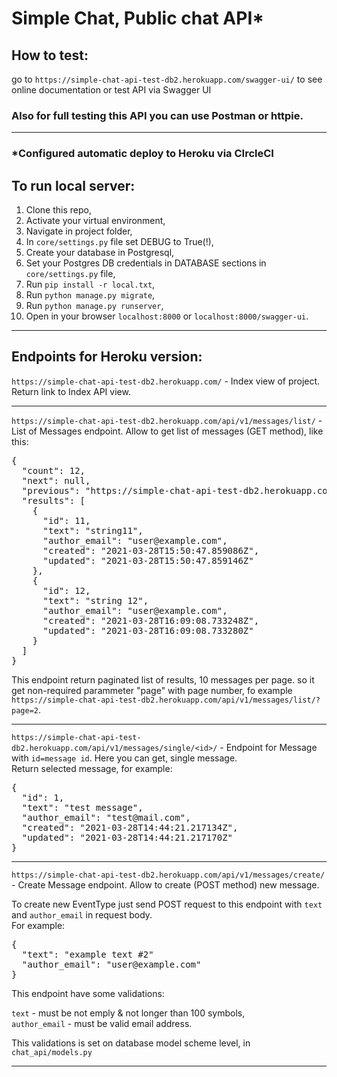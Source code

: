 # Simple Chat, Public chat API*


## How to test:  
go to `https://simple-chat-api-test-db2.herokuapp.com/swagger-ui/` to see online documentation or test API via Swagger UI

### Also for full testing this API you can use Postman or httpie.
<hr>

### *Configured automatic deploy to Heroku via CIrcleCI

## To run local server:
1. Clone this repo,  
2. Activate your virtual environment,
3. Navigate in project folder,
4. In `core/settings.py` file set DEBUG to True(!),  
5. Create your database in Postgresql,
6. Set your Postgres DB credentials in DATABASE sections in `core/settings.py` file,  
7. Run `pip install -r local.txt`,
8. Run `python manage.py migrate`,
9. Run `python manage.py runserver`,
10. Open in your browser `localhost:8000` or `localhost:8000/swagger-ui`.
<hr>

## Endpoints for Heroku version:  

`https://simple-chat-api-test-db2.herokuapp.com/` - Index view of project. Return link to Index API view.
<hr>

`https://simple-chat-api-test-db2.herokuapp.com/api/v1/messages/list/` - List of Messages endpoint. Allow to get list of messages (GET method), like this:     

<pre>
{
  "count": 12,
  "next": null,
  "previous": "https://simple-chat-api-test-db2.herokuapp.com/api/v1/messages/list/",
  "results": [
    {
      "id": 11,
      "text": "string11",
      "author_email": "user@example.com",
      "created": "2021-03-28T15:50:47.859086Z",
      "updated": "2021-03-28T15:50:47.859146Z"
    },
    {
      "id": 12,
      "text": "string 12",
      "author_email": "user@example.com",
      "created": "2021-03-28T16:09:08.733248Z",
      "updated": "2021-03-28T16:09:08.733280Z"
    }
  ]
}
</pre>
This endpoint return paginated list of results, 10 messages per page. so it get non-required parammeter "page" with page number, fo example `https://simple-chat-api-test-db2.herokuapp.com/api/v1/messages/list/?page=2`.
<hr>

`https://simple-chat-api-test-db2.herokuapp.com/api/v1/messages/single/<id>/` - Endpoint for Message with `id=message id`. Here you can get, single message.  
Return selected message, for example:  
<pre>
{
  "id": 1,
  "text": "test message",
  "author_email": "test@mail.com",
  "created": "2021-03-28T14:44:21.217134Z",
  "updated": "2021-03-28T14:44:21.217170Z"
}
</pre>
<hr>

`https://simple-chat-api-test-db2.herokuapp.com/api/v1/messages/create/` - Create Message endpoint. Allow to create (POST method) new message.   

To create new EventType just send POST request to this endpoint with `text` and `author_email` in request body.  
For example:  
<pre>
{
  "text": "example text #2"
  "author_email": "user@example.com"
}
</pre>
This endpoint have some validations:  

`text` - must be not emply & not longer than 100 symbols,  
`author_email` - must be valid email address.  

This validations is set on database model scheme level, in `chat_api/models.py`
<hr>
